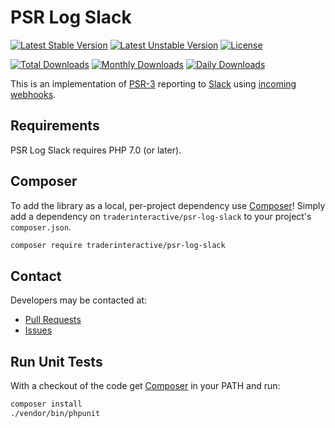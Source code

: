 # PSR Log Slack

[![Latest Stable Version](https://poser.pugx.org/traderinteractive/psr-log-slack/v/stable)](https://packagist.org/packages/traderinteractive/psr-log-slack)
[![Latest Unstable Version](https://poser.pugx.org/traderinteractive/psr-log-slack/v/unstable)](https://packagist.org/packages/traderinteractive/psr-log-slack)
[![License](https://poser.pugx.org/traderinteractive/psr-log-slack/license)](https://packagist.org/packages/traderinteractive/psr-log-slack)

[![Total Downloads](https://poser.pugx.org/traderinteractive/psr-log-slack/downloads)](https://packagist.org/packages/traderinteractive/psr-log-slack)
[![Monthly Downloads](https://poser.pugx.org/traderinteractive/psr-log-slack/d/monthly)](https://packagist.org/packages/traderinteractive/psr-log-slack)
[![Daily Downloads](https://poser.pugx.org/traderinteractive/psr-log-slack/d/daily)](https://packagist.org/packages/traderinteractive/psr-log-slack)

This is an implementation of [PSR-3](https://github.com/php-fig/fig-standards/blob/master/accepted/PSR-3-logger-interface.md) reporting to [Slack](https://api.slack.com/) using [incoming webhooks](https://api.slack.com/incoming-webhooks).

## Requirements

PSR Log Slack requires PHP 7.0 (or later).

## Composer
To add the library as a local, per-project dependency use [Composer](http://getcomposer.org)! Simply add a dependency on `traderinteractive/psr-log-slack` to your project's `composer.json`.
```sh
composer require traderinteractive/psr-log-slack
```

## Contact
Developers may be contacted at:

 * [Pull Requests](https://github.com/traderinteractive/psr-log-slack/pulls)
 * [Issues](https://github.com/traderinteractive/psr-log-slack/issues)

## Run Unit Tests
With a checkout of the code get [Composer](http://getcomposer.org) in your PATH and run:

```sh
composer install
./vendor/bin/phpunit

